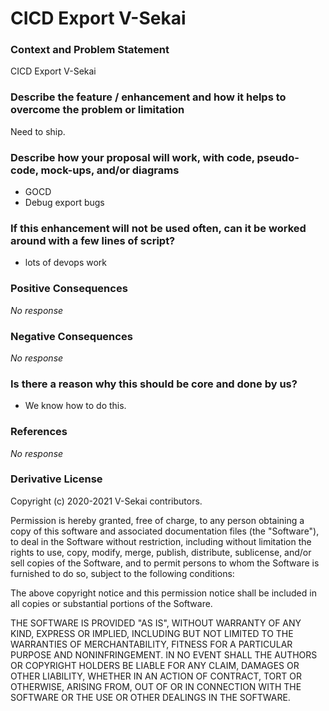 # CICD Export V-Sekai

### Context and Problem Statement

CICD Export V-Sekai

### Describe the feature / enhancement and how it helps to overcome the problem or limitation

Need to ship.

### Describe how your proposal will work, with code, pseudo-code, mock-ups, and/or diagrams

- GOCD
- Debug export bugs

### If this enhancement will not be used often, can it be worked around with a few lines of script?

- lots of devops work

### Positive Consequences

_No response_

### Negative Consequences

_No response_

### Is there a reason why this should be core and done by us?

- We know how to do this.

### References

_No response_

### Derivative License

Copyright (c) 2020-2021 V-Sekai contributors.

Permission is hereby granted, free of charge, to any person obtaining a copy
of this software and associated documentation files (the "Software"), to deal
in the Software without restriction, including without limitation the rights
to use, copy, modify, merge, publish, distribute, sublicense, and/or sell
copies of the Software, and to permit persons to whom the Software is
furnished to do so, subject to the following conditions:

The above copyright notice and this permission notice shall be included in all
copies or substantial portions of the Software.

THE SOFTWARE IS PROVIDED "AS IS", WITHOUT WARRANTY OF ANY KIND, EXPRESS OR
IMPLIED, INCLUDING BUT NOT LIMITED TO THE WARRANTIES OF MERCHANTABILITY,
FITNESS FOR A PARTICULAR PURPOSE AND NONINFRINGEMENT. IN NO EVENT SHALL THE
AUTHORS OR COPYRIGHT HOLDERS BE LIABLE FOR ANY CLAIM, DAMAGES OR OTHER
LIABILITY, WHETHER IN AN ACTION OF CONTRACT, TORT OR OTHERWISE, ARISING FROM,
OUT OF OR IN CONNECTION WITH THE SOFTWARE OR THE USE OR OTHER DEALINGS IN THE
SOFTWARE.
